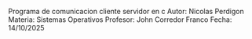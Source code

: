 Programa de comunicacion cliente servidor en c
  Autor: Nicolas Perdigon
  Materia: Sistemas Operativos
  Profesor: John Corredor Franco
  Fecha: 14/10/2025
